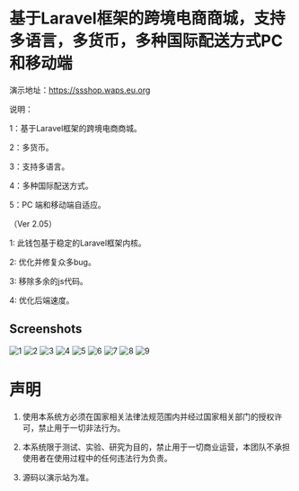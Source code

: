 # 基于Laravel框架的跨境电商商城，支持多语言，多货币，多种国际配送方式PC和移动端

演示地址：https://ssshop.waps.eu.org

说明：

1：基于Laravel框架的跨境电商商城。

2：多货币。

3：支持多语言。

4：多种国际配送方式。

5：PC 端和移动端自适应。



（Ver 2.05）

1: 此钱包基于稳定的Laravel框架内核。

2: 优化并修复众多bug。

3: 移除多余的js代码。

4: 优化后端速度。


## Screenshots
![1](imgs/1.png)
![2](imgs/2.png)
![3](imgs/3.png)
![4](imgs/4.JPG)
![5](imgs/5.JPG)
![6](imgs/6.JPG)
![7](imgs/7.JPG)
![8](imgs/8.JPG)
![9](imgs/9.JPG)




# 声明

1. 使用本系统方必须在国家相关法律法规范围内并经过国家相关部门的授权许可，禁止用于一切非法行为。

2. 本系统限于测试、实验、研究为目的，禁止用于一切商业运营，本团队不承担使用者在使用过程中的任何违法行为负责。

3. 源码以演示站为准。


